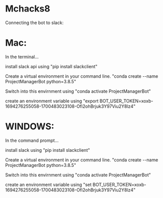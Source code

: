 # Mchacks8

Connecting the bot to slack:

# Mac:

In the terminal...

install slack api using "pip install slackclient"

Create a virtual environment in your command line. "conda create --name ProjectManagerBot python=3.8.5"

Switch into this envirnment using "conda activate ProjectManagerBot"

create an environment variable using "export BOT_USER_TOKEN=xoxb-1694276255058-1700483023108-Ofi2ohBrjuk3Y97Viu2Y8lz4"

# WINDOWS:

In the command prompt...

install slack using "pip install slackclient"

Create a virtual environment in your command line. "conda create --name ProjectManagerBot python=3.8.5"

Switch into this envirnment using "conda activate ProjectManagerBot"

create an environment variable using "set BOT_USER_TOKEN=xoxb-1694276255058-1700483023108-Ofi2ohBrjuk3Y97Viu2Y8lz4"

